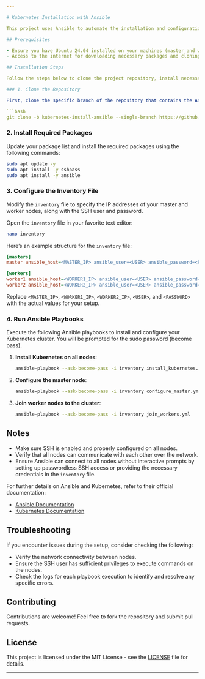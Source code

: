 ```yaml
---

# Kubernetes Installation with Ansible

This project uses Ansible to automate the installation and configuration of a Kubernetes cluster. The setup includes one master node and multiple worker nodes. Below are the detailed steps to get started.

## Prerequisites

- Ensure you have Ubuntu 24.04 installed on your machines (master and worker nodes).
- Access to the internet for downloading necessary packages and cloning the repository.

## Installation Steps

Follow the steps below to clone the project repository, install necessary packages, and configure your Kubernetes cluster.

### 1. Clone the Repository

First, clone the specific branch of the repository that contains the Ansible playbooks for Kubernetes installation:

```bash
git clone -b kubernetes-install-ansible --single-branch https://github.com/david11alonso/devops.git
```

### 2. Install Required Packages

Update your package list and install the required packages using the following commands:

```bash
sudo apt update -y
sudo apt install -y sshpass
sudo apt install -y ansible
```

### 3. Configure the Inventory File

Modify the `inventory` file to specify the IP addresses of your master and worker nodes, along with the SSH user and password.

Open the `inventory` file in your favorite text editor:

```bash
nano inventory
```

Here’s an example structure for the `inventory` file:

```ini
[masters]
master ansible_host=<MASTER_IP> ansible_user=<USER> ansible_password=<PASSWORD>

[workers]
worker1 ansible_host=<WORKER1_IP> ansible_user=<USER> ansible_password=<PASSWORD>
worker2 ansible_host=<WORKER2_IP> ansible_user=<USER> ansible_password=<PASSWORD>
```

Replace `<MASTER_IP>`, `<WORKER1_IP>`, `<WORKER2_IP>`, `<USER>`, and `<PASSWORD>` with the actual values for your setup.

### 4. Run Ansible Playbooks

Execute the following Ansible playbooks to install and configure your Kubernetes cluster. You will be prompted for the sudo password (become pass).

1. **Install Kubernetes on all nodes**:
   ```bash
   ansible-playbook --ask-become-pass -i inventory install_kubernetes.yml
   ```

2. **Configure the master node**:
   ```bash
   ansible-playbook --ask-become-pass -i inventory configure_master.yml
   ```

3. **Join worker nodes to the cluster**:
   ```bash
   ansible-playbook --ask-become-pass -i inventory join_workers.yml
   ```

## Notes

- Make sure SSH is enabled and properly configured on all nodes.
- Verify that all nodes can communicate with each other over the network.
- Ensure Ansible can connect to all nodes without interactive prompts by setting up passwordless SSH access or providing the necessary credentials in the `inventory` file.

For further details on Ansible and Kubernetes, refer to their official documentation:

- [Ansible Documentation](https://docs.ansible.com/)
- [Kubernetes Documentation](https://kubernetes.io/docs/)

## Troubleshooting

If you encounter issues during the setup, consider checking the following:

- Verify the network connectivity between nodes.
- Ensure the SSH user has sufficient privileges to execute commands on the nodes.
- Check the logs for each playbook execution to identify and resolve any specific errors.

## Contributing

Contributions are welcome! Feel free to fork the repository and submit pull requests.

## License

This project is licensed under the MIT License - see the [LICENSE](LICENSE) file for details.

---
```

